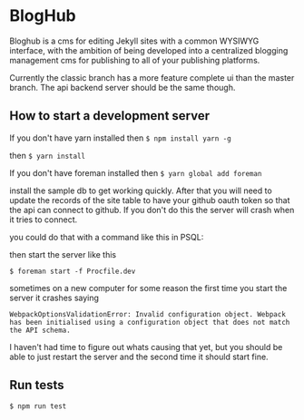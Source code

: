 BlogHub
=========================

Bloghub is a cms for editing Jekyll sites with a common WYSIWYG interface, with the ambition of being developed into a centralized blogging management cms for publishing to all of your publishing platforms.

Currently the classic branch has a more feature complete ui than the master branch. The api backend server should be the same though.

## How to start a development server

If you don't have yarn installed then
```$ npm install yarn -g```

then
```$ yarn install```

If you don't have foreman installed then
```$ yarn global add foreman```

install the sample db to get working quickly. After that you will need to update the records of the site table to have your github oauth token so that the api can connect to github. If you don't do this the server will crash when it tries to connect.

you could do that with a command like this in PSQL:
``` ```

then start the server like this

```$ foreman start -f Procfile.dev```

sometimes on a new computer for some reason the first time you start the server it crashes saying

```WebpackOptionsValidationError: Invalid configuration object. Webpack has been initialised using a configuration object that does not match the API schema.```

I haven't had time to figure out whats causing that yet, but you should be able to just restart the server and the second time it should start fine.

## Run tests

```$ npm run test```